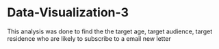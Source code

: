# Data-Visualization-3
This analysis was done to find the  the target age, target audience, target residence who are likely to subscribe to a email new letter
